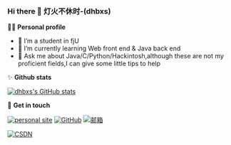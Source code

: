 ### Hi there 👋 灯火不休时-(dhbxs)


👨‍🎓 **Personal profile**
- 🔭 I’m a student in fjU
- 🌱 I’m currently learning Web front end & Java back end
- 💬 Ask me about Java/C/Python/Hackintosh,although these are not my proficient fields,I can give some little tips to help

✨ **Github stats**  

[![dhbxs's GitHub stats](https://github-readme-stats.vercel.app/api?username=dhbxs&hide=prs,contribs&show_icons=true&theme=nord)](https://github.com/dmaner/github-readme-stats)

:hankey: **Get in touch**

[![personal site](https://img.shields.io/badge/个人网站-pink)](https://blog.dhbxs.top/)
[![GitHub](https://img.shields.io/badge/GitHub-grey?logo=github)](https://github.com/dhbxs)
[![邮箱](https://img.shields.io/badge/网易163-blue?logo=Minutemailer)](https://mail.dhbxs.top/)

[![CSDN](https://img.shields.io/badge/CSDN-red?logo=Codio)](https://blog.csdn.net/ChaoYang_183?spm=1010.2135.3001.5343)
